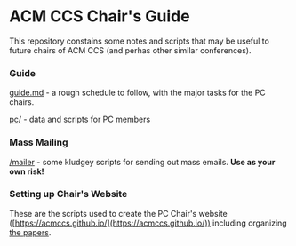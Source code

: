 # ACM CCS Chair's Guide

This repository constains some notes and scripts that may be useful to
future chairs of ACM CCS (and perhas other similar conferences). 

### Guide

[guide.md](/guide.md) - a rough schedule to follow, with the major
tasks for the PC chairs.

[pc/](/pc) - data and scripts for PC members

### Mass Mailing

[/mailer](/mailer/) - some kludgey scripts for sending out mass emails. **Use as your own risk!**


### Setting up Chair's Website

These are the scripts used to create the PC Chair's website ([https://acmccs.github.io/](https://acmccs.github.io/)) including organizing [the papers](https://acmccs.github.io/papers/).


